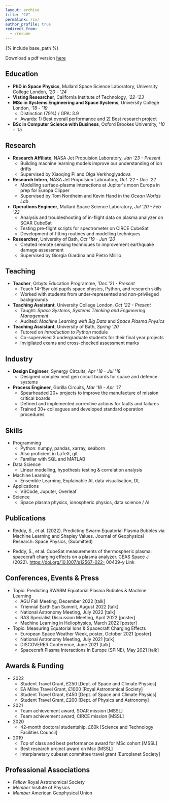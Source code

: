 ```yaml
---
layout: archive
title: "CV"
permalink: /cv/
author_profile: true
redirect_from:
  - /resume
---
```


{% include base_path %}

Download a pdf version [here](/files/Resume_Live.pdf)

Education
------
* **PhD in Space Physics**, Mullard Space Science Laboratory, University College London, _'20 - '24_
* **Visting Researcher**, California Institute of Technology, _'22-'23_
* **MSc in Systems Engineering and Space Systems**, University College London, _'18 - '19_
  * Distinction (79%) / GPA: 3.9
  * Awards: 1) Best overall performance and 2) Best research project
* **BSc in Computer Science with Business**, Oxford Brookes University, _'10 - '15_

Research
------
* **Research Affiliate**, NASA Jet Propulsion Laboratory, _Jan '23 - Present_
  * Building machine learning models improve our understanding of ion drifts
  * Supervised by Xiaoqing Pi and Olga Verkhoglyadova
* **Research Intern**, NASA Jet Propulsion Laboratory, _Oct '22 - Dec '22_
  * Modelling surface-plasma interactions at Jupiter's moon Europa in prep for Europa Clipper
  * Supervised by Tom Nordheim and Kevin Hand in the _Ocean Worlds Lab_
* **Operations Engineer**, Mullard Space Science Laboratory, _Jul '20 - Feb '22_
  * Analysis and troubleshooting of in-flight data on plasma analyzer on SOAR CubeSat
  * Testing pre-flight scripts for spectrometer on CIRCE CubeSat
  * Development of fitting routines and modelling techniques
* **Researcher**, University of Bath, _Oct '19 - Jun '20_
  * Created remote sensing techniques to improvement earthquake damage assessment
  * Supervised by Giorgia Giardina and Pietro Milillo

Teaching
------
* **Teacher**, Orbyts Education Programme, _'Dec '21 - Present_
  * Teach 14-15yr old pupils space physics, Python, and research skills
  * Worked with students from under-represented and non-privileged backgrounds
* **Teaching Assistant**, University College London, _Oct '22 - Present_
  * Taught: _Space Systems_, _Systems Thinking and Engineering Management_
  * Audited: _Machine Learning with Big Data_ and _Space Plasma Physics_
* **Teaching Assistant**, University of Bath, _Spring '20_
  * Tutored on _Introduction to Python_ module
  * Co-supervised 3 undergraduate students for their final year projects
  * Invigilated exams and cross-checked assessment marks

Industry
------
* **Design Engineer**, Synergy Circuits, _Apr '18 - Jul '18_
  * Designed complex next gen circuit boards for space and defence systems
* **Process Engineer**, Gorilla Circuits, _Mar '16 - Apr '17_
  * Spearheaded 20+ projects to improve the manufacture of mission critical boards
  * Defined and implemented corrective actions for faults and failures
  * Trained 30+ colleagues and developed standard operation procedures

Skills
------
* Programming
  * Python: numpy, pandas, xarray, seaborn
  * Also proficient in LaTeX, git
  * Familiar with SQL and MATLAB
* Data Science
  * Linear modelling, hypothesis testing & correlation analysis
* Machine Learning
  * Ensemble Learning, Explainable AI, data visualisation, DL
* Applications
  * VSCode, Juputer, Overleaf
* Science
  * Space plasma physics, ionospheric physics, data science / AI

Publications
------
* Reddy, S., et al. (2022). Predicting Swarm Equatorial Plasma Bubbles via Machine
Learning and Shapley Values. Journal of Geophysical Research: Space Physics,
(Submitted)

* Reddy, S., et al. CubeSat measurements of thermospheric plasma: spacecraft charging
effects on a plasma analyzer. CEAS Space J (2022). https://doi.org/10.1007/s12567-022-
00439-y Link

Conferences, Events & Press
------
* Topic: Predicting SWARM Equatorial Plasma Bubbles & Machine Learning
  * AGU Fall Meeting, December 2022 [talk]
  * Triennial Earth Sun Summit, August 2022 [talk]
  * National Astronomy Meeting, July 2022 [talk]
  * RAS Specialist Discussion Meeting, April 2022 [poster]
  * Machine Learning in Heliophysics, March 2022 [poster]
* Topic: Measuring Equatorial Ions & Spacecraft Charging Effects
  * European Space Weather Week, poster, October 2021 [poster]
  * National Astronomy Meeting, July 2021 [talk]
  * DISCOVERER Conference, June 2021 [talk]
  * Spacecraft Plasma Interactions In Europe (SPINE), May 2021 [talk]

Awards & Funding
------
* 2022 
  * Student Travel Grant, £250 [Dept. of Space and Climate Physics]
  * EA Milne Travel Grant, £1000 [Royal Astronomical Society]
  * Student Travel Grant, £450 [Dept. of Space and Climate Physics]
  * Student Travel Grant, £200 [Dept. of Physics and Astronomy]
* 2021 
  * Team achievement award, SOAR mission [MSSL]
  * Team achievement award, CIRCE mission [MSSL]
* 2020 
  * 42-month doctoral studentship, £60k [Science and Technology Facilities Council]
* 2019 
  * Top of class and best performance award for MSc cohort [MSSL]
  * Best research project award on Msc [MSSL]
  * Interplanetary cubesat committee travel grant [Europlanet Society]

Professional Associations
------
* _Fellow_ Royal Astronomical Society
* _Member_ Insitute of Physics
* _Member_ American Geophysical Union

